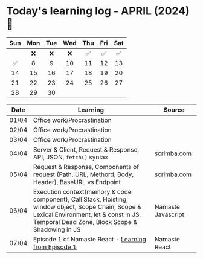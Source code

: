 # Today's learning log - APRIL (2024) 📆

|	Sun	|	Mon	|	Tue	|	Wed	|	Thu	|	Fri	|	Sat	|
| :---: | :---: | :---: | :---: | :---: | :---: | :---: |
|		|	❌ | ❌ | ❌ |	✅ | ✅ | ✅ |
| ✅ |	8	|	9	|	10	|	11	|	12	|	13	|
|	14	|	15	|	16	|	17	|	18	|	19	|	20	|
|	21	|	22	|	23	|	24	|	25	|	26	|	27	|
|	28	|	29	|	30	|		|		|		|		|

| Date | Learning | Source |
|------|----------|--------|
| 01/04 | Office work/Procrastination |  |
| 02/04 | Office work/Procrastination |  |
| 03/04 | Office work/Procrastination |  |
| 04/04 | Server & Client, Request & Response, API, JSON, `fetch()` syntax | scrimba.com |
| 05/04 | Request & Response, Components of request (Path, URL, Methord, Body, Header), BaseURL vs Endpoint | scrimba.com |
| 06/04 | Execution context(memory & code component), Call Stack, Hoisting, window object, Scope Chain, Scope & Lexical Environment, let & const in JS, Temporal Dead Zone, Block Scope & Shadowing in JS | Namaste Javascript |
| 07/04 | Episode 1 of Namaste React - [Learning from Episode 1](https://github.com/amit2197kumar/react101/blob/episode1/README.md) | Namaste React |
